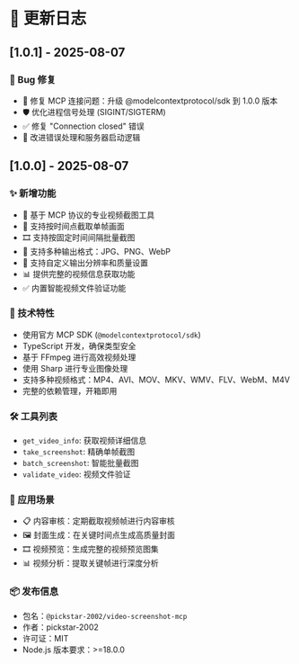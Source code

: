 # 📝 更新日志

## [1.0.1] - 2025-08-07

### 🐛 Bug 修复
- 🔧 修复 MCP 连接问题：升级 @modelcontextprotocol/sdk 到 1.0.0 版本
- 🛡️ 优化进程信号处理 (SIGINT/SIGTERM)
- ✅ 修复 "Connection closed" 错误
- 🚀 改进错误处理和服务器启动逻辑

## [1.0.0] - 2025-08-07

### ✨ 新增功能
- 🎯 基于 MCP 协议的专业视频截图工具
- 📸 支持按时间点截取单帧画面
- 🎞️ 支持按固定时间间隔批量截图
- 🎨 支持多种输出格式：JPG、PNG、WebP
- 📐 支持自定义输出分辨率和质量设置
- 📊 提供完整的视频信息获取功能
- ✅ 内置智能视频文件验证功能

### 🔧 技术特性
- 使用官方 MCP SDK (`@modelcontextprotocol/sdk`)
- TypeScript 开发，确保类型安全
- 基于 FFmpeg 进行高效视频处理
- 使用 Sharp 进行专业图像处理
- 支持多种视频格式：MP4、AVI、MOV、MKV、WMV、FLV、WebM、M4V
- 完整的依赖管理，开箱即用

### 🛠️ 工具列表
- `get_video_info`: 获取视频详细信息
- `take_screenshot`: 精确单帧截图
- `batch_screenshot`: 智能批量截图
- `validate_video`: 视频文件验证

### 🎯 应用场景
- 📋 内容审核：定期截取视频帧进行内容审核
- 🖼️ 封面生成：在关键时间点生成高质量封面
- 🎞️ 视频预览：生成完整的视频预览图集
- 📊 视频分析：提取关键帧进行深度分析

### 📦 发布信息
- 包名：`@pickstar-2002/video-screenshot-mcp`
- 作者：pickstar-2002
- 许可证：MIT
- Node.js 版本要求：>=18.0.0